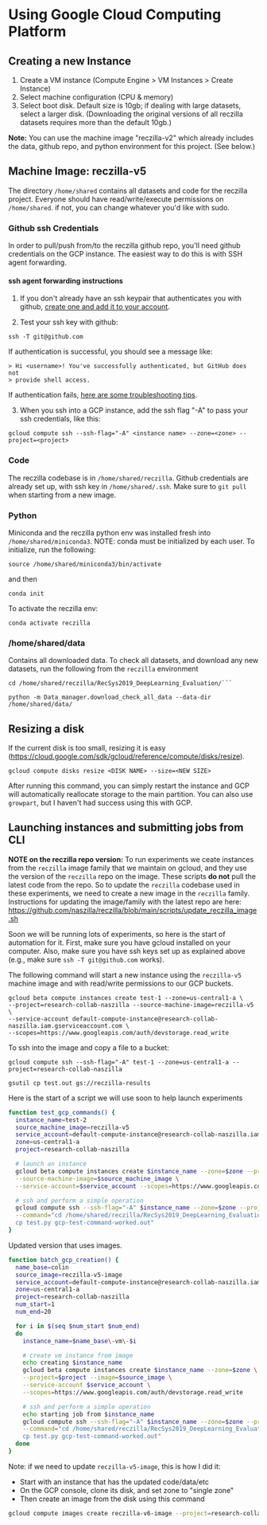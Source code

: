 
# Using Google Cloud Computing Platform

## Creating a new Instance
1. Create a VM instance (Compute Engine > VM Instances > Create Instance)
2. Select machine configuration (CPU & memory)
3. Select boot disk. Default size is 10gb; if dealing with large datasets, select a larger disk. (Downloading the original versions of all reczilla datasets requires more than the default 10gb.)

**Note:** You can use the machine image "reczilla-v2" which already includes the data, github repo, and python environment for this project. (See below.)

## Machine Image: reczilla-v5

The directory `/home/shared` contains all datasets and code for the reczilla project. Everyone should have read/write/execute permissions on `/home/shared`. if not, you can change whatever you'd like with sudo. 

### Github ssh Credentials

In order to pull/push from/to the reczilla github repo, you'll need github credentials on the GCP instance. The easiest way to do this is with SSH agent forwarding.

#### ssh agent forwarding instructions

1. If you don't already have an ssh keypair that authenticates you with github, [create one and add it to your account](https://docs.github.com/en/authentication/connecting-to-github-with-ssh/generating-a-new-ssh-key-and-adding-it-to-the-ssh-agent).

2. Test your ssh key with github:

```commandline
ssh -T git@github.com
```

If authentication is successful, you should see a message like:

```commandline
> Hi <username>! You've successfully authenticated, but GitHub does not
> provide shell access.
```

If authentication fails, [here are some troubleshooting tips](https://docs.github.com/en/authentication/connecting-to-github-with-ssh/testing-your-ssh-connection).

3. When you ssh into a GCP instance, add the ssh flag "-A" to pass your ssh credentials, like this:
```
gcloud compute ssh --ssh-flag="-A" <instance name> --zone=<zone> --project=<project> 
```

### Code

The reczilla codebase is in `/home/shared/reczilla`. Github credentials are already set up, with ssh key in `/home/shared/.ssh`. Make sure to `git pull` when starting from a new image.

### Python

Miniconda and the reczilla python env was installed fresh into `/home/shared/miniconda3`. NOTE: conda must be initialized by each user. To initialize, run the following:

```source /home/shared/miniconda3/bin/activate```

and then

```conda init```

To activate the reczilla env:

```conda activate reczilla```


### /home/shared/data

Contains all downloaded data. To check all datasets, and download any new datasets, run the following from the `reczilla` environment

```
cd /home/shared/reczilla/RecSys2019_DeepLearning_Evaluation/```

python -m Data_manager.download_check_all_data --data-dir /home/shared/data/
```


## Resizing a disk

If the current disk is too small, resizing it is easy (https://cloud.google.com/sdk/gcloud/reference/compute/disks/resize).

```
gcloud compute disks resize <DISK NAME> --size=<NEW SIZE>
```

After running this command, you can simply restart the instance and GCP will automatically reallocate storage to the main partition. You can also use `growpart`, but I haven't had success using this with GCP.

## Launching instances and submitting jobs from CLI

**NOTE on the reczilla repo version:** To run experiments we ceate instances from the `reczilla` image family that we maintain on gcloud, and they use the version of the `reczilla` repo on the image. These scripts **do not** pull the latest code from the repo. So to update the `reczilla` codebase used in these experiments, we need to create a new image in the `reczilla` family. Instructions for updating the image/family with the latest repo are here: https://github.com/naszilla/reczilla/blob/main/scripts/update_reczilla_image.sh

Soon we will be running lots of experiments, so here is the start of automation for it. First, make sure you have gcloud installed on your computer. Also, make sure you have ssh keys set up as explained above (e.g., make sure `ssh -T git@github.com` works).

The following command will start a new instance using the `reczilla-v5` machine image and with read/write permissions to our GCP buckets.

```commandline
gcloud beta compute instances create test-1 --zone=us-central1-a \
--project=research-collab-naszilla --source-machine-image=reczilla-v5 \
--service-account default-compute-instance@research-collab-naszilla.iam.gserviceaccount.com \
--scopes=https://www.googleapis.com/auth/devstorage.read_write
```

To ssh into the image and copy a file to a bucket:

```commandline
gcloud compute ssh --ssh-flag="-A" test-1 --zone=us-central1-a --project=research-collab-naszilla

gsutil cp test.out gs://reczilla-results
```

Here is the start of a script we will use soon to help launch experiments
```bash
function test_gcp_commands() {
  instance_name=test-2
  source_machine_image=reczilla-v5
  service_account=default-compute-instance@research-collab-naszilla.iam.gserviceaccount.com
  zone=us-central1-a
  project=research-collab-naszilla

  # launch an instance
  gcloud beta compute instances create $instance_name --zone=$zone --project=$project \
  --source-machine-image=$source_machine_image \
  --service-account=$service_account --scopes=https://www.googleapis.com/auth/devstorage.read_write

  # ssh and perform a simple operation
  gcloud compute ssh --ssh-flag="-A" $instance_name --zone=$zone --project=$project \
  --command="cd /home/shared/reczilla/RecSys2019_DeepLearning_Evaluation; \
  cp test.py gcp-test-command-worked.out"
}
```

Updated version that uses images.

```bash
function batch_gcp_creation() {
  name_base=colin
  source_image=reczilla-v5-image
  service_account=default-compute-instance@research-collab-naszilla.iam.gserviceaccount.com
  zone=us-central1-a
  project=research-collab-naszilla
  num_start=1
  num_end=20

  for i in $(seq $num_start $num_end)
  do
    instance_name=$name_base\-vm\-$i

    # create vm instance from image
    echo creating $instance_name
    gcloud beta compute instances create $instance_name --zone=$zone \
    --project=$project --image=$source_image \
    --service-account $service_account \
    --scopes=https://www.googleapis.com/auth/devstorage.read_write

    # ssh and perform a simple operation
    echo starting job from $instance_name
    gcloud compute ssh --ssh-flag="-A" $instance_name --zone=$zone --project=$project \
    --command="cd /home/shared/reczilla/RecSys2019_DeepLearning_Evaluation; \
    cp test.py gcp-test-command-worked.out"
  done
}
```

Note: if we need to update `reczilla-v5-image`, this is how I did it:
 - Start with an instance that has the updated code/data/etc
 - On the GCP console, clone its disk, and set zone to "single zone"
 - Then create an image from the disk using this command
```bash
gcloud compute images create reczilla-v6-image --project=research-collab-naszilla --source-disk=NEW_DISK_NAME --source-disk-zone=us-central1-a
```
